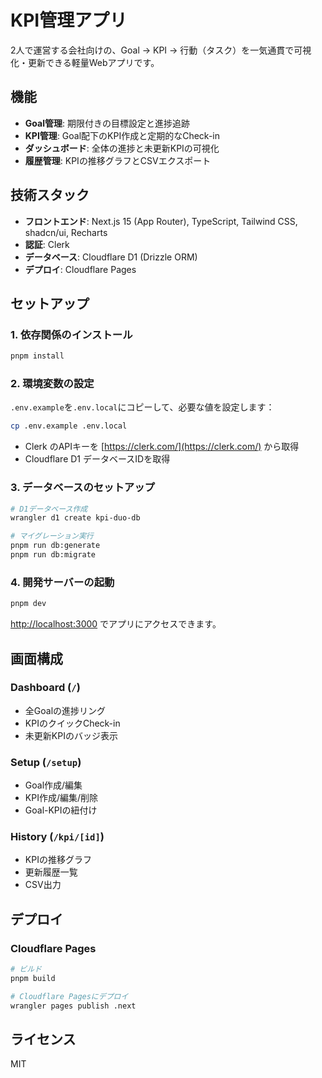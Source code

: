 # KPI管理アプリ

2人で運営する会社向けの、Goal → KPI → 行動（タスク）を一気通貫で可視化・更新できる軽量Webアプリです。

## 機能

- **Goal管理**: 期限付きの目標設定と進捗追跡
- **KPI管理**: Goal配下のKPI作成と定期的なCheck-in
- **ダッシュボード**: 全体の進捗と未更新KPIの可視化
- **履歴管理**: KPIの推移グラフとCSVエクスポート

## 技術スタック

- **フロントエンド**: Next.js 15 (App Router), TypeScript, Tailwind CSS, shadcn/ui, Recharts
- **認証**: Clerk
- **データベース**: Cloudflare D1 (Drizzle ORM)
- **デプロイ**: Cloudflare Pages

## セットアップ

### 1. 依存関係のインストール

```bash
pnpm install
```

### 2. 環境変数の設定

`.env.example`を`.env.local`にコピーして、必要な値を設定します：

```bash
cp .env.example .env.local
```

- Clerk のAPIキーを [https://clerk.com/](https://clerk.com/) から取得
- Cloudflare D1 データベースIDを取得

### 3. データベースのセットアップ

```bash
# D1データベース作成
wrangler d1 create kpi-duo-db

# マイグレーション実行
pnpm run db:generate
pnpm run db:migrate
```

### 4. 開発サーバーの起動

```bash
pnpm dev
```

[http://localhost:3000](http://localhost:3000) でアプリにアクセスできます。

## 画面構成

### Dashboard (`/`)
- 全Goalの進捗リング
- KPIのクイックCheck-in
- 未更新KPIのバッジ表示

### Setup (`/setup`)
- Goal作成/編集
- KPI作成/編集/削除
- Goal-KPIの紐付け

### History (`/kpi/[id]`)
- KPIの推移グラフ
- 更新履歴一覧
- CSV出力

## デプロイ

### Cloudflare Pages

```bash
# ビルド
pnpm build

# Cloudflare Pagesにデプロイ
wrangler pages publish .next
```

## ライセンス

MIT

